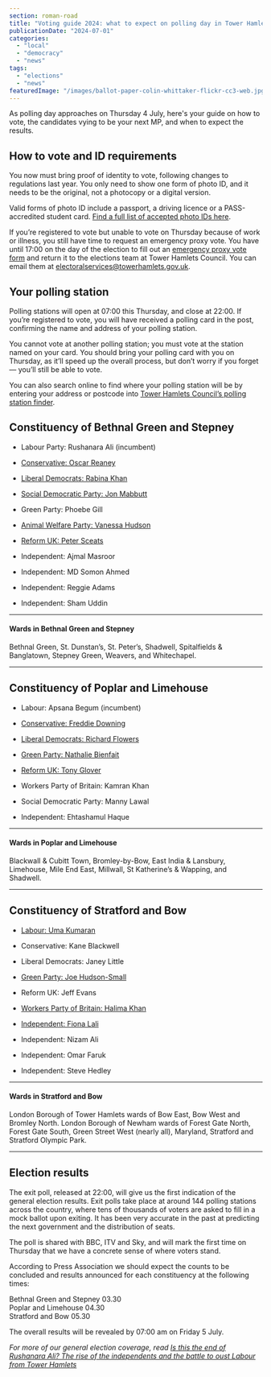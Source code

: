 ```yaml
---
section: roman-road
title: "Voting guide 2024: what to expect on polling day in Tower Hamlets"
publicationDate: "2024-07-01"
categories: 
  - "local"
  - "democracy"
  - "news"
tags: 
  - "elections"
  - "news"
featuredImage: "/images/ballot-paper-colin-whittaker-flickr-cc3-web.jpg"
---
```


As polling day approaches on Thursday 4 July, here's your guide on how to vote, the candidates vying to be your next MP, and when to expect the results. 

## How to vote and ID requirements

You now must bring proof of identity to vote, following changes to regulations last year. You only need to show one form of photo ID, and it needs to be the original, not a photocopy or a digital version. 

Valid forms of photo ID include a passport, a driving licence or a PASS-accredited student card. [Find a full list of accepted photo IDs here](https://www.electoralcommission.org.uk/voting-and-elections/voter-id/accepted-forms-photo-id).

If you’re registered to vote but unable to vote on Thursday because of work or illness, you still have time to request an emergency proxy vote. You have until 17:00 on the day of the election to fill out an [emergency proxy vote form](https://www.gov.uk/government/collections/proxy-voting-application-forms) and return it to the elections team at Tower Hamlets Council. You can email them at electoralservices@towerhamlets.gov.uk.

## Your polling station

Polling stations will open at 07:00 this Thursday, and close at 22:00. If you’re registered to vote, you will have received a polling card in the post, confirming the name and address of your polling station.

You cannot vote at another polling station; you must vote at the station named on your card. You should bring your polling card with you on Thursday, as it’ll speed up the overall process, but don’t worry if you forget — you’ll still be able to vote. 

You can also search online to find where your polling station will be by entering your address or postcode into [Tower Hamlets Council’s polling station finder](https://towerhamlets.maps.arcgis.com/apps/webappviewer/index.html?id=5359eee15b8e40fa90f6a54b77f58544).

## Constituency of Bethnal Green and Stepney

- Labour Party: Rushanara Ali (incumbent)

- [Conservative: Oscar Reaney](https://bethnalgreenlondon.co.uk/oscar-reaney-conservative-party-candidate-bethnal-green-stepney-interview/)

- [Liberal Democrats: Rabina Khan](https://bethnalgreenlondon.co.uk/rabina-khan-liberal-democrat-candidate-bethnal-green-stepney-interview/)

- [Social Democratic Party: Jon Mabbutt](https://bethnalgreenlondon.co.uk/jonathon-mabbutt-social-democratic-party-candidate-bethnal-green-stepney-interview/)

- Green Party: Phoebe Gill

- [Animal Welfare Party: Vanessa Hudson](https://bethnalgreenlondon.co.uk/vanessa-hudson-animal-welfare-candidate-party-leader-bethnal-green-stepney-interview/)

- [Reform UK: Peter Sceats](https://bethnalgreenlondon.co.uk/peter-sceats-reform-uk-candidate-bethnal-green-stepney-interview/)

- Independent: Ajmal Masroor

- Independent: MD Somon Ahmed

- Independent: Reggie Adams

- Independent: Sham Uddin

* * *

#### Wards in Bethnal Green and Stepney

Bethnal Green, St. Dunstan’s, St. Peter’s, Shadwell, Spitalfields & Banglatown, Stepney Green, Weavers, and Whitechapel.

* * *

## Constituency of Poplar and Limehouse

- Labour: Apsana Begum (incumbent)

- [Conservative: Freddie Downing](https://poplarlondon.co.uk/freddie-downing-conservative-party-candidate-poplar-limehouse-interview/)

- [Liberal Democrats: Richard Flowers](https://poplarlondon.co.uk/richard-flowers-liberal-democrat-parliamentary-candidate-poplar-limehouse-interview/)

- [Green Party: Nathalie Bienfait](https://poplarlondon.co.uk/nathalie-bienfait-green-party-candidate-poplar-limehouse-interview/)

- [Reform UK: Tony Glover](https://poplarlondon.co.uk/tony-glover-reform-uk-candidate-poplar-limehouse-interview/)

- Workers Party of Britain: Kamran Khan

- Social Democratic Party: Manny Lawal

- Independent: Ehtashamul Haque

* * *

#### Wards in Poplar and Limehouse

Blackwall & Cubitt Town, Bromley-by-Bow, East India & Lansbury, Limehouse, Mile End East, Millwall, St Katherine’s & Wapping, and Shadwell. 

* * *

## Constituency of Stratford and Bow

- [Labour: Uma Kumaran](https://romanroadlondon.com/uma-kumaran-labour-party-candidate-stratford-bow-interview/)

- Conservative: Kane Blackwell

- Liberal Democrats: Janey Little

- [Green Party: Joe Hudson-Small](https://romanroadlondon.com/joe-hudson-small-green-party-candidate-stratford-bow-interview/)

- Reform UK: Jeff Evans

- [Workers Party of Britain: Halima Khan](https://romanroadlondon.com/halima-khan-workers-party-of-britain-candidate-stratford-bow-interview/)

- [Independent: Fiona Lali](https://romanroadlondon.com/fiona-lali-independent-candidate-stratford-bow-interview/)

- Independent: Nizam Ali

- Independent: Omar Faruk

- Independent: Steve Hedley

* * *

#### Wards in Stratford and Bow

London Borough of Tower Hamlets wards of Bow East, Bow West and Bromley North. London Borough of Newham wards of Forest Gate North, Forest Gate South, Green Street West (nearly all), Maryland, Stratford and Stratford Olympic Park.

* * *

## Election results

The exit poll, released at 22:00, will give us the first indication of the general election results. Exit polls take place at around 144 polling stations across the country, where tens of thousands of voters are asked to fill in a mock ballot upon exiting. It has been very accurate in the past at predicting the next government and the distribution of seats.

The poll is shared with BBC, ITV and Sky, and will mark the first time on Thursday that we have a concrete sense of where voters stand.

According to Press Association we should expect the counts to be concluded and results announced for each constituency at the following times:

Bethnal Green and Stepney 03.30  
Poplar and Limehouse 04.30  
Stratford and Bow 05.30

The overall results will be revealed by 07:00 am on Friday 5 July. 

_For more of our general election coverage, read_ [_Is this the end of Rushanara Ali? The rise of the independents and the battle to oust Labour from Tower Hamlets_](https://bethnalgreenlondon.co.uk/independent-ajmal-masroor-overthrow-labour-rushanara-ali-bethnal-green-stepney/)

